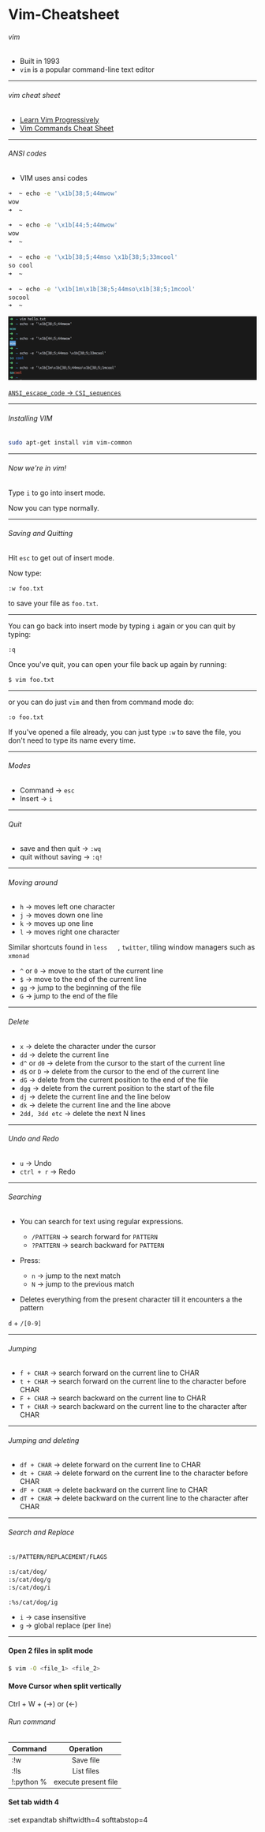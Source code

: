 # Vim-Cheatsheet

###### vim

- Built in 1993
- ``vim`` is a popular command-line text editor

---

###### vim cheat sheet

- [Learn Vim Progressively](http://yannesposito.com/Scratch/en/blog/Learn-Vim-Progressively/)
- [Vim Commands Cheat Sheet](https://www.fprintf.net/vimCheatSheet.html)

---

###### ANSI codes

- VIM uses ansi codes

```sh
➜  ~ echo -e '\x1b[38;5;44mwow'
wow
➜  ~
```

```sh
➜  ~ echo -e '\x1b[44;5;44mwow'
wow
➜  ~
```

```sh
➜  ~ echo -e '\x1b[38;5;44mso \x1b[38;5;33mcool'
so cool
➜  ~
```

```sh
➜  ~ echo -e '\x1b[1m\x1b[38;5;44mso\x1b[38;5;1mcool'
socool
➜  ~
```

![](images/1.png)

[``ANSI_escape_code`` &rarr; ``CSI_sequences``](https://en.wikipedia.org/wiki/ANSI_escape_code#CSI_sequences)

---

###### Installing VIM

```sh
sudo apt-get install vim vim-common
```

---

###### Now we're in vim!

Type `i` to go into insert mode.

Now you can type normally.

---

###### Saving and Quitting

Hit `esc` to get out of insert mode.

Now type:

```
:w foo.txt
```

to save your file as `foo.txt`.

---

You can go back into insert mode by typing `i` again or you can quit by typing:

```
:q
```

Once you've quit, you can open your file back up again by running:

```
$ vim foo.txt
```

---

or you can do just `vim` and then from command mode do:

```
:o foo.txt
```

If you've opened a file already, you can just type `:w` to save the file, you don't need to type its name every time.

---

###### Modes

- Command &rarr; ``esc``
- Insert &rarr; ``i``

---

###### Quit

- save and then quit &rarr; ``:wq``
- quit without saving &rarr; ``:q!``

---

###### Moving around

- ``h`` &rarr; moves left one character
- ``j`` &rarr; moves down one line
- ``k`` &rarr; moves up one line
- ``l`` &rarr; moves right one character

Similar shortcuts found in ``less	``, ``twitter``, tiling window managers such as ``xmonad``

- `^` or `0` &rarr; move to the start of the current line
- `$` &rarr; move to the end of the current line
- `gg` &rarr; jump to the beginning of the file
- `G` &rarr; jump to the end of the file

---

###### Delete

- `x` &rarr; delete the character under the cursor
- `dd` &rarr; delete the current line
- `d^` or `d0` &rarr; delete from the cursor to the start of the current line
- `d$` or `D` &rarr; delete from the cursor to the end of the current line
- `dG` &rarr; delete from the current position to the end of the file
- `dgg` &rarr; delete from the current position to the start of the file
- `dj` &rarr; delete the current line and the line below
- `dk` &rarr; delete the current line and the line above
- `2dd, 3dd etc` &rarr; delete the next N lines

---

###### Undo and Redo

- ``u`` &rarr; Undo
- ``ctrl + r`` &rarr; Redo

---

###### Searching

- You can search for text using regular expressions.

	- `/PATTERN` &rarr; search forward for `PATTERN`
	- `?PATTERN` &rarr; search backward for `PATTERN`

- Press:
	- `n` &rarr; jump to the next match
	- `N` &rarr; jump to the previous match

- Deletes everything from the present character till it encounters a the pattern

`d` + `/[0-9]`

---

###### Jumping

- `f + CHAR` &rarr; search forward on the current line to CHAR
- `t + CHAR` &rarr; search forward on the current line to the character before CHAR
- `F + CHAR` &rarr; search backward on the current line to CHAR
- `T + CHAR` &rarr; search backward on the current line to the character after CHAR

---

###### Jumping and deleting

- `df + CHAR` &rarr; delete forward on the current line to CHAR
- `dt + CHAR` &rarr; delete forward on the current line to the character before CHAR
- `dF + CHAR` &rarr; delete backward on the current line to CHAR
- `dT + CHAR` &rarr; delete backward on the current line to the character after CHAR

---

###### Search and Replace

```
:s/PATTERN/REPLACEMENT/FLAGS
```

```
:s/cat/dog/
:s/cat/dog/g
:s/cat/dog/i
```

```
:%s/cat/dog/ig
```

- `i` &rarr; case insensitive
- `g` &rarr; global replace (per line)

---





#### Open 2 files in split mode

```sh
$ vim -O <file_1> <file_2>
```

#### Move Cursor when split vertically

Ctrl + W + (->) or (<-)

###### Run command

| Command       | Operation             |
| ------------- |:---------------------:|
| :!w           | Save file             |
| :!ls          | List files            |
| !:python %    | execute present file  |

#### Set tab width 4

:set expandtab shiftwidth=4 softtabstop=4